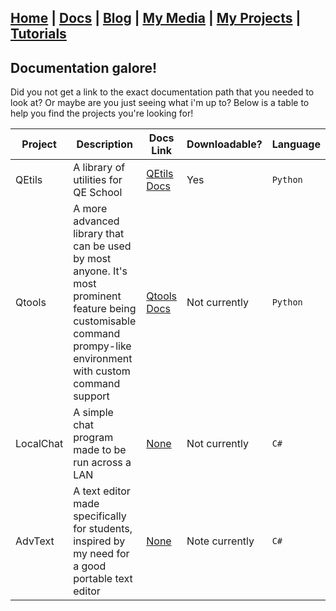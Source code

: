 ## [Home](http://lib-nexus.github.io/site) | [Docs](https://lib-nexus.github.io/site/docs) | [Blog](https://www.youtube.com/watch?v=dQw4w9WgXcQ) | [My Media](https://lib-nexus.github.io/site/my/media) | [My Projects](https://lib-nexus.github.io/site/my/projects) | [Tutorials](https://lib-nexus.github.io/site/my/tutorials)

## Documentation galore!

Did you not get a link to the exact documentation path that you needed to look at? Or maybe are you just seeing what i'm up to? Below is a table to help you find the projects you're looking for!

| Project | Description | Docs Link | Downloadable? | Language |
| --- | --- | --- | --- | --- |
| QEtils | A library of utilities for QE School | [QEtils Docs](https://lib-nexus.github.io/site/docs/QEtils) | Yes | `Python` |
| Qtools | A more advanced library that can be used by most anyone. It's most prominent feature being customisable command prompy-like environment with custom command support | [Qtools Docs](https://lib-nexus.github.io/site/docs/Qtools) | Not currently | `Python` |
| LocalChat | A simple chat program made to be run across a LAN | [None](https://lib-nexus.github.io/site/docs/notexist) | Not currently | `C#` |
| AdvText | A text editor made specifically for students, inspired by my need for a good portable text editor | [None](https://lib-nexus.github.io/site/docs/notexist) | Note currently | `C#` |
